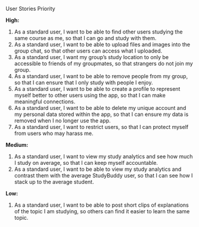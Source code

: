 User Stories Priority

**High:**
1. As a standard user, I want to be able to find other users studying the same course as me, so that I can go and study with them.
2. As a standard user, I want to be able to upload files and images into the group chat, so that other users can access what I uploaded.
3. As a standard user, I want my group’s study location to only be accessible to friends of my groupmates, so that strangers do not join my group.
4. As a standard user, I want to be able to remove people from my group, so that I can ensure that I only study with people I enjoy.
5. As a standard user, I want to be able to create a profile to represent myself better to other users using the app, so that I can make meaningful connections.
6. As a standard user, I want to be able to delete my unique account and my personal data stored within the app, so that I can ensure my data is removed when I no longer use the app.
7. As a standard user, I want to restrict users, so that I can protect myself from users who may harass me.


**Medium:**
1. As a standard user, I want to view my study analytics and see how much I study on average, so that I can keep myself accountable.
2. As a standard user, I want to be able to view my study analytics and contrast them with the average StudyBuddy user, so that I can see how I stack up to the average student.

**Low:**
1. As a standard user, I want to be able to post short clips of explanations of the topic I am studying, so others can find it easier to learn the same topic.